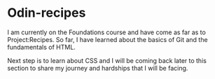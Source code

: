 # Odin-recipes

I am currently on the Foundations course and have come as far as to
Project:Recipes. So far, I have learned about the basics of Git and
the fundamentals of HTML.

Next step is to learn about CSS and I will be coming back later to this
section to share my journey and hardships that I will be facing.

